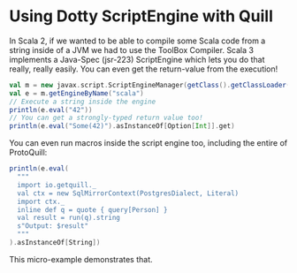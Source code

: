 # Using Dotty ScriptEngine with Quill

In Scala 2, if we wanted to be able to compile some Scala code from a string inside of a JVM we had to use the ToolBox Compiler. Scala 3 implements a Java-Spec (jsr-223) ScriptEngine which lets you do that really, really easily. You can even get the return-value from the execution!

```scala
val m = new javax.script.ScriptEngineManager(getClass().getClassLoader())
val e = m.getEngineByName("scala")
// Execute a string inside the engine
println(e.eval("42"))
// You can get a strongly-typed return value too!
println(e.eval("Some(42)").asInstanceOf[Option[Int]].get)
```

You can even run macros inside the script engine too, including the entire of ProtoQuill:

```scala
println(e.eval(
  """
  import io.getquill._
  val ctx = new SqlMirrorContext(PostgresDialect, Literal)
  import ctx._
  inline def q = quote { query[Person] }
  val result = run(q).string
  s"Output: $result"
  """
).asInstanceOf[String])
```

This micro-example demonstrates that.
